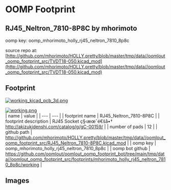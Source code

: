# OOMP Footprint  
## RJ45_Neltron_7810-8P8C  by mhorimoto  
  
oomp key: oomp_mhorimoto_holly_rj45_neltron_7810_8p8c  
  
source repo at: [http://github.com/mhorimoto/HOLLY.pretty/blob/master/tmp/data//oomlout_oomp_footprint_src/TVDT18-050.kicad_mod](http://github.com/mhorimoto/HOLLY.pretty/blob/master/tmp/data//oomlout_oomp_footprint_src/TVDT18-050.kicad_mod)  
## Footprint  
  
[![working_kicad_pcb_3d.png](working_kicad_pcb_3d_600.png)](working_kicad_pcb_3d.png)  
  
[![working.png](working_600.png)](working.png)  
| name | value | 
| --- | --- | 
| footprint name | RJ45_Neltron_7810-8P8C | 
| footprint description | RJ45 Socket ç§‹æœˆé€šå•† http://akizukidenshi.com/catalog/g/gC-00159/ | 
| number of pads | 12 | 
| github path | http://github.com/mhorimoto/HOLLY.pretty/blob/master/tmp/data//oomlout_oomp_footprint_src/RJ45_Neltron_7810-8P8C.kicad_mod | 
| oomp key | oomp_mhorimoto_holly_rj45_neltron_7810_8p8c | 
| oomp bot github | https://github.com/oomlout/oomlout_oomp_footprint_bot/tree/main/tmp/data//oomlout_oomp_footprint_src/footprints/mhorimoto_holly_rj45_neltron_7810_8p8c/working | 
## Images  
